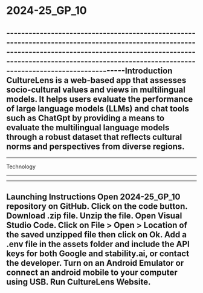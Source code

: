 # 2024-25_GP_10
--------------------------------------------------------------------------------------------------------------------------------------------------------------------------------------------------------------------------------------------Introduction
CultureLens is a web-based app that assesses socio-cultural values and views in multilingual models. It helps users evaluate the performance of large language models (LLMs) and chat tools such as ChatGpt by providing a means to evaluate the multilingual language models through a robust dataset that reflects cultural norms and perspectives from diverse regions.
--------------------------------------------------------------------------------------------------------------------------------------------------------------------------------------------------------------------------------------------
--------------------------------------------------------------------------------------------------------------------------------------------------------------------------------------------------------------------------------------------
Technology



--------------------------------------------------------------------------------------------------------------------------------------------------------------------------------------------------------------------------------------------

--------------------------------------------------------------------------------------------------------------------------------------------------------------------------------------------------------------------------------------------
Launching Instructions
Open  2024-25_GP_10 repository on GitHub.
Click on the code button.
Download .zip file.
Unzip the file.
Open Visual Studio Code.
Click on File > Open > Location of the saved unzipped file then click on Ok.
Add a .env file in the assets folder and include the API keys for both Google and stability.ai, or contact the developer.
Turn on an Android Emulator or connect an android mobile to your computer using USB.
Run CultureLens Website.
--------------------------------------------------------------------------------------------------------------------------------------------------------------------------------------------------------------------------------------------
